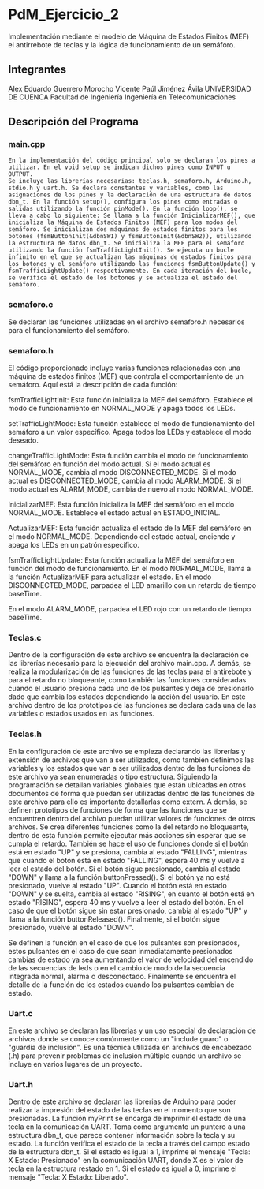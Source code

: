 # PdM_Ejercicio_2
Implementación mediante el modelo de Máquina de Estados Finitos (MEF) el antirrebote de teclas y la lógica de funcionamiento de un semáforo.

## Integrantes
   Alex Eduardo Guerrero Morocho
   Vicente Paúl Jiménez Ávila
   UNIVERSIDAD DE CUENCA
   Facultad de Ingeniería
   Ingeniería en Telecomunicaciones

## Descripción del Programa 
### main.cpp
    En la implementación del código principal solo se declaran los pines a utilizar. En el void setup se indican dichos pines como INPUT u OUTPUT. 
    Se incluye las librerías necesarias: teclas.h, semaforo.h, Arduino.h, stdio.h y uart.h. Se declara constantes y variables, como las asignaciones de los pines y la declaración de una estructura de datos dbn_t. En la función setup(), configura los pines como entradas o salidas utilizando la función pinMode(). En la función loop(), se lleva a cabo lo siguiente: Se llama a la función InicializarMEF(), que inicializa la Máquina de Estados Finitos (MEF) para los modos del semáforo. Se inicializan dos máquinas de estados finitos para los botones (fsmButtonInit(&dbnSW1) y fsmButtonInit(&dbnSW2)), utilizando la estructura de datos dbn_t. Se inicializa la MEF para el semáforo utilizando la función fsmTrafficLightInit(). Se ejecuta un bucle infinito en el que se actualizan las máquinas de estados finitos para los botones y el semáforo utilizando las funciones fsmButtonUpdate() y fsmTrafficLightUpdate() respectivamente. En cada iteración del bucle, se verifica el estado de los botones y se actualiza el estado del semáforo.

### semaforo.c
   Se declaran las funciones utilizadas en el archivo semaforo.h necesarios para el funcionamiento del semáforo.

### semaforo.h 
   El código proporcionado incluye varias funciones relacionadas con una máquina de estados finitos (MEF) que controla el comportamiento de un semáforo. Aquí está la descripción de cada función:

   fsmTrafficLightInit: Esta función inicializa la MEF del semáforo. Establece el modo de funcionamiento en NORMAL_MODE y apaga todos los LEDs.

   setTrafficLightMode: Esta función establece el modo de funcionamiento del semáforo a un valor específico. Apaga todos los LEDs y establece el modo deseado.

   changeTrafficLightMode: Esta función cambia el modo de funcionamiento del semáforo en función del modo actual. Si el modo actual es NORMAL_MODE, cambia al modo DISCONNECTED_MODE. Si el modo actual es DISCONNECTED_MODE, cambia al modo ALARM_MODE. Si el modo actual es ALARM_MODE, cambia de nuevo al modo NORMAL_MODE.

   InicializarMEF: Esta función inicializa la MEF del semáforo en el modo NORMAL_MODE. Establece el estado actual en ESTADO_INICIAL.

   ActualizarMEF: Esta función actualiza el estado de la MEF del semáforo en el modo NORMAL_MODE. Dependiendo del estado actual, enciende y apaga los LEDs en un patrón específico.

   fsmTrafficLightUpdate: Esta función actualiza la MEF del semáforo en función del modo de funcionamiento. En el modo NORMAL_MODE, llama a la función ActualizarMEF para actualizar el estado. En el modo DISCONNECTED_MODE, parpadea el LED amarillo con un retardo de tiempo baseTime.

   En el modo ALARM_MODE, parpadea el LED rojo con un retardo de tiempo baseTime.

### Teclas.c
   Dentro de la configuración de este archivo se encuentra la declaración de las librerías necesario para la ejecución del archivo main.cpp. A demás, se realiza la modularización de las funciones de las teclas para el antirebote y para el retardo no bloqueante, como también las funciones consideradas cuando el usuario presiona cada uno de los pulsantes y deja de presionarlo dado que cambia los estados dependiendo la acción del usuario. En este archivo dentro de los prototipos de las funciones se declara cada una de las variables o estados usados en las funciones.
### Teclas.h
   En la configuración de este archivo se empieza declarando las librerías y extensión de archivos que van a ser utilizados, como también definimos las variables y los estados que van a ser utilizados dentro de las funciones de este archivo ya sean enumeradas o tipo estructura. Siguiendo la programación se detallan variables globales que están ubicadas en otros documentos de forma que puedan ser utilizadas dentro de las funciones de este archivo para ello es importante detallarlas como extern. A demás, se definen prototipos de funciones de forma que las funciones que se encuentren dentro del archivo puedan utilizar valores de funciones de otros archivos. Se crea diferentes funciones como la del retardo no bloqueante, dentro de esta función permite ejecutar más acciones sin esperar que se cumpla el retardo. También se hace el uso de funciones donde si el botón está en estado "UP" y se presiona, cambia al estado "FALLING", mientras que cuando el botón está en estado "FALLING", espera 40 ms y vuelve a leer el estado del botón. Si el botón sigue presionado, cambia al estado "DOWN" y llama a la función buttonPressed(). Si el botón ya no está presionado, vuelve al estado "UP". Cuando el botón está en estado "DOWN" y se suelta, cambia al estado "RISING", en cuanto el botón está en estado "RISING", espera 40 ms y vuelve a leer el estado del botón. En el caso de que el botón sigue sin estar presionado, cambia al estado "UP" y llama a la función buttonReleased(). Finalmente, si el botón sigue presionado, vuelve al estado "DOWN". 
   
   Se definen la función en el caso de que los pulsantes son presionados, estos pulsantes en el caso de que sean inmediatamente presionados cambias de estado ya sea aumentando el valor de velocidad del encendido de las secuencias de leds o en el cambio de modo de la secuencia integrada normal, alarma o desconectado.  Finalmente se encuentra el detalle de la función de los estados cuando los pulsantes cambian de estado.
### Uart.c 
   En este archivo se declaran las librerias y un uso especial de declaración de archivos donde se conoce comúnmente como un "include guard" o "guardia de inclusión". Es una técnica utilizada en archivos de encabezado (.h) para prevenir problemas de inclusión múltiple cuando un archivo se incluye en varios lugares de un proyecto.
### Uart.h 
   Dentro de este archivo se declaran las librerias de Arduino para poder realizar la impresión del estado de las teclas en el momento que son presionadas. La función myPrint se encarga de imprimir el estado de una tecla en la comunicación UART. Toma como argumento un puntero a una estructura dbn_t, que parece contener información sobre la tecla y su estado. La función verifica el estado de la tecla a través del campo estado de la estructura dbn_t. Si el estado es igual a 1, imprime el mensaje "Tecla: X Estado: Presionado" en la comunicación UART, donde X es el valor de tecla en la estructura restado en 1. Si el estado es igual a 0, imprime el mensaje "Tecla: X Estado: Liberado".